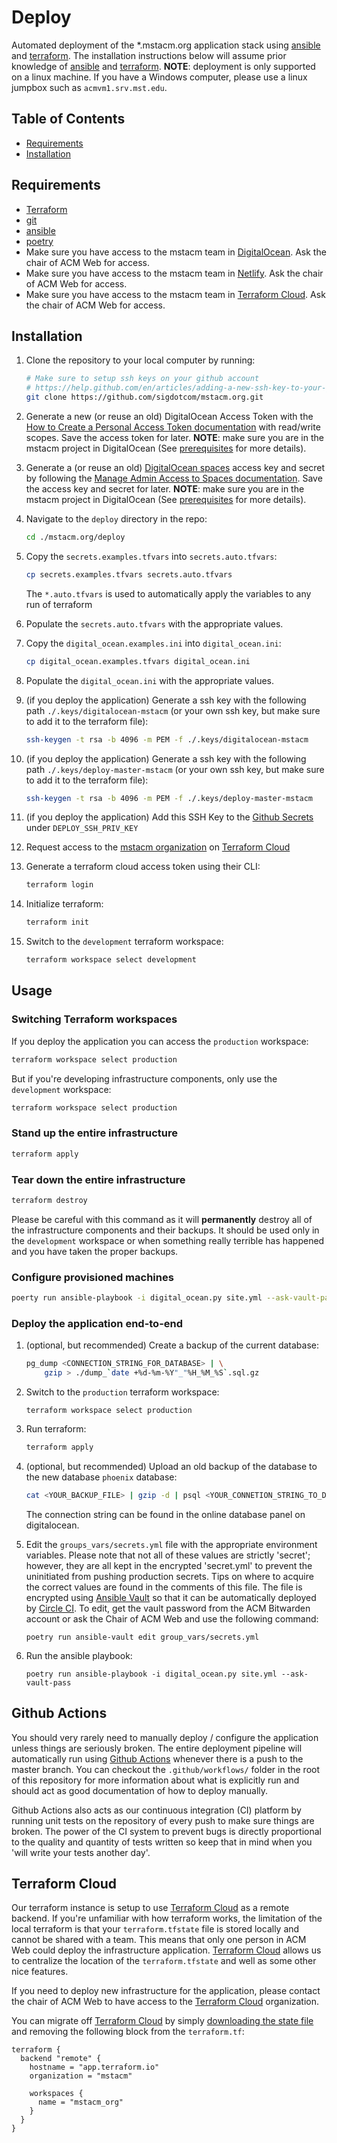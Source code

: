 # Deploy
Automated deployment of the \*.mstacm.org application stack using
[ansible][ansible-url] and [terraform][terraform-url]. The installation
instructions below will assume prior knowledge of [ansible][ansible-url] and
[terraform][terraform-url]. **NOTE**: deployment is only supported on a linux
machine. If you have a Windows computer, please use a linux jumpbox such as
`acmvm1.srv.mst.edu`.


## Table of Contents
+ [Requirements](#requirements)
+ [Installation](#installation)

## Requirements
+ [Terraform](https://www.terraform.io/docs/index.html)
+ [git](https://git-scm.com/downloads)
+ [ansible](https://docs.ansible.com/ansible/latest/installation_guide/intro_installation.html)
+ [poetry](https://python-poetry.org/)
+ Make sure you have access to the mstacm team in
  [DigitalOcean][digitalocean-url]. Ask the chair of ACM Web for access.
+ Make sure you have access to the mstacm team in [Netlify][netlify-url]. Ask
  the chair of ACM Web for access.
+ Make sure you have access to the mstacm team in
  [Terraform Cloud][terraform-cloud-url]. Ask the chair of ACM Web for access.


## Installation
1. Clone the repository to your local computer by running: 
    ```bash
    # Make sure to setup ssh keys on your github account
    # https://help.github.com/en/articles/adding-a-new-ssh-key-to-your-github-account
    git clone https://github.com/sigdotcom/mstacm.org.git
    ```

2. Generate a new (or reuse an old) DigitalOcean Access Token with the [How to
   Create a Personal Access Token
   documentation][digitalocean-access-token-howto-url] with read/write scopes.
   Save the access token for later. **NOTE**: make sure you are in the mstacm
   project in DigitalOcean (See [prerequisites](#prerequisites) for more
   details).

3. Generate a (or reuse an old) [DigitalOcean spaces][digitalocean-spaces-url]
   access key and secret by following the [Manage Admin Access to Spaces
   documentation][digitalocean-spaces-howto-url].  Save the access key and
   secret for later. **NOTE**: make sure you are in the mstacm project in
   DigitalOcean (See [prerequisites](#prerequisites) for more details).


4. Navigate to the `deploy` directory in the repo:
    ```bash
    cd ./mstacm.org/deploy
    ```

5. Copy the `secrets.examples.tfvars` into `secrets.auto.tfvars`:
    ```bash
    cp secrets.examples.tfvars secrets.auto.tfvars
    ```

   The `*.auto.tfvars` is used to automatically apply the variables to any run
   of terraform

6. Populate the `secrets.auto.tfvars` with the appropriate values.

7. Copy the `digital_ocean.examples.ini` into `digital_ocean.ini`:
    ```bash
    cp digital_ocean.examples.tfvars digital_ocean.ini
    ```

8. Populate the `digital_ocean.ini` with the appropriate values.

9. (if you deploy the application) Generate a ssh key with the following path
   `./.keys/digitalocean-mstacm` (or your own ssh key, but make sure to add it
   to the terraform file):
    ```bash
    ssh-keygen -t rsa -b 4096 -m PEM -f ./.keys/digitalocean-mstacm
    ```
10. (if you deploy the application) Generate a ssh key with the following path
   `./.keys/deploy-master-mstacm` (or your own ssh key, but make sure to add it
   to the terraform file):
    ```bash
    ssh-keygen -t rsa -b 4096 -m PEM -f ./.keys/deploy-master-mstacm
    ```

11. (if you deploy the application) Add this SSH Key to the [Github
   Secrets](https://github.com/sigdotcom/mstacm.org/settings/secrets) under
   `DEPLOY_SSH_PRIV_KEY`

12. Request access to the [mstacm organization](https://app.terraform.io/app/mstacm/workspaces) 
    on [Terraform Cloud](https://app.terraform.io)

13. Generate a terraform cloud access token using their CLI:
    ```bash
    terraform login
    ```

14. Initialize terraform:
    ```bash
    terraform init
    ```

15. Switch to the `development` terraform workspace:
    ```bash
    terraform workspace select development
    ```

## Usage

### Switching Terraform workspaces
If you deploy the application you can access the `production` workspace:
```bash
terraform workspace select production
```

But if you're developing infrastructure components, only use the `development`
workspace:
```bash
terraform workspace select production
```

### Stand up the entire infrastructure
```bash
terraform apply
```

### Tear down the entire infrastructure
```bash
terraform destroy
```

Please be careful with this command as it will **permanently** destroy all of
the infrastructure components and their backups. It should be used only in the
`development` workspace or when something really terrible has happened and you
have taken the proper backups.


### Configure provisioned machines
```bash
poerty run ansible-playbook -i digital_ocean.py site.yml --ask-vault-pass
```

### Deploy the application end-to-end
1. (optional, but recommended) Create a backup of the current database:
    ```sh
    pg_dump <CONNECTION_STRING_FOR_DATABASE> | \
        gzip > ./dump_`date +%d-%m-%Y"_"%H_%M_%S`.sql.gz
    ```

2. Switch to the `production` terraform workspace:
    ```
    terraform workspace select production
    ```

2. Run terraform:
    ```sh
    terraform apply
    ```

15. (optional, but recommended) Upload an old backup of the database to the new
    database `phoenix` database:
    ```sh
    cat <YOUR_BACKUP_FILE> | gzip -d | psql <YOUR_CONNETION_STRING_TO_DATABASE>
    ```

    The connection string can be found in the online database panel on
    digitalocean.

16. Edit the `groups_vars/secrets.yml` file with the appropriate environment
    variables. Please note that not all of these values are strictly 'secret';
    however, they are all kept in the encrypted 'secret.yml' to prevent the
    uninitiated from pushing production secrets. Tips on where to acquire the
    correct values are found in the comments of this file. The file is encrypted
    using [Ansible Vault][ansible-vault-url] so that it can be automatically
    deployed by [Circle CI][circle-ci-url]. To edit, get the vault password from
    the ACM Bitwarden account or ask the Chair of ACM Web and use the following
    command:
    ```
    poetry run ansible-vault edit group_vars/secrets.yml
    ```
    
17. Run the ansible playbook:
    ```
    poetry run ansible-playbook -i digital_ocean.py site.yml --ask-vault-pass
    ```

## Github Actions
You should very rarely need to manually deploy / configure the application
unless things are seriously broken. The entire deployment pipeline will
automatically run using [Github Actions](https://github.com/features/actions)
whenever there is a push to the master branch. You can checkout the
`.github/workflows/` folder in the root of this repository for more information
about what is explicitly run and should act as good documentation of how to
deploy manually.

Github Actions also acts as our continuous integration (CI) platform by running
unit tests on the repository of every push to make sure things are broken. The
power of the CI system to prevent bugs is directly proportional to the quality
and quantity of tests written so keep that in mind when you 'will write your
tests another day'.

## Terraform Cloud
Our terraform instance is setup to use [Terraform Cloud][terraform-cloud-url] as
a remote backend. If you're unfamiliar with how terraform works, the limitation
of the local terraform is that your `terraform.tfstate` file is stored locally
and cannot be shared with a team. This means that only one person in ACM Web
could deploy the infrastructure application. [Terraform
Cloud][terraform-cloud-url] allows us to centralize the location of the
`terraform.tfstate` and well as some other nice features.

If you need to deploy new infrastructure for the application, please contact the
chair of ACM Web to have access to the [Terraform Cloud][terraform-cloud-url]
organization.

You can migrate off [Terraform Cloud][terraform-cloud-url] by simply
[downloading the state file](https://app.terraform.io/app/mstacm/workspaces/mstacm_org/states/) 
and removing the following block from the `terraform.tf`:
```hcl
terraform {
  backend "remote" {
    hostname = "app.terraform.io"
    organization = "mstacm"

    workspaces {
      name = "mstacm_org"
    }
  }
}
```

[ansible-url]: https://docs.ansible.com/ansible/latest/index.html
[ansible-vault-url]: https://docs.ansible.com/ansible/latest/user_guide/vault.html
[circle-ci-url]: https://circleci.com/gh/sigdotcom/workflows/mstacm.org
[terraform-url]: https://www.terraform.io/docs/index.html
[terraform-cloud-url]: https://www.terraform.io/docs/cloud/index.html
[terraform-cloud-api-token-url]: https://www.terraform.io/docs/cloud/users-teams-organizations/users.html#api-tokens
[terraform-cloud-credentials-url]: https://www.terraform.io/docs/commands/cli-config.html#credentials
[digitalocean-spaces-url]: https://www.digitalocean.com/products/spaces/
[digitalocean-spaces-howto-url]: https://www.digitalocean.com/docs/spaces/how-to/administrative-access/
[digitalocean-access-token-howto-url]: https://www.digitalocean.com/docs/api/create-personal-access-token/
[digitalocean-url]: https://cloud.digitalocean.com/
[digitalocean-nameservers]: https://www.digitalocean.com/community/tutorials/how-to-point-to-digitalocean-nameservers-from-common-domain-registrars
[netlify-url]: https://www.netlify.com/
[netlify-project-url]: https://app.netlify.com/teams/mstacm/sites
[netlify-dns-url]: https://app.netlify.com/teams/mstacm/dns
